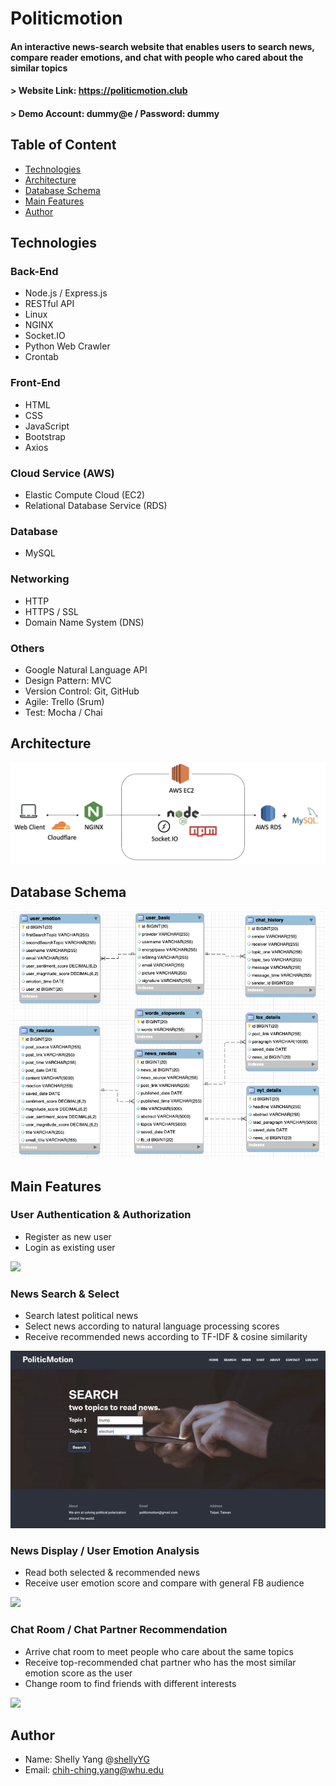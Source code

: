 # Politicmotion
#### An interactive news-search website that enables users to search news, compare reader emotions, and chat with people who cared about the similar topics
####  > Website Link: https://politicmotion.club
####  > Demo Account: dummy@e / Password: dummy


## Table of Content
- [Technologies](#Technologies)
- [Architecture](#Architecture)
- [Database Schema](#Database-Schema)
- [Main Features](#Main-Features)
- [Author](#Author)

## Technologies
### Back-End
- Node.js / Express.js
- RESTful API
- Linux
- NGINX
- Socket.IO
- Python Web Crawler
- Crontab

### Front-End
- HTML
- CSS
- JavaScript
- Bootstrap
- Axios

### Cloud Service (AWS)
- Elastic Compute Cloud (EC2)
- Relational Database Service (RDS)

### Database
- MySQL

### Networking
- HTTP
- HTTPS / SSL
- Domain Name System (DNS)

### Others
- Google Natural Language API
- Design Pattern: MVC
- Version Control: Git, GitHub
- Agile: Trello (Srum)
- Test: Mocha / Chai


## Architecture
![](https://github.com/shellyYG/public_assets/blob/main/Infrastructure.png)

## Database Schema
![](https://github.com/shellyYG/public_assets/blob/main/DB_Schema.png)

## Main Features
### User Authentication & Authorization
- Register as new user
- Login as existing user

![](https://github.com/shellyYG/public_assets/blob/main/login.gif)

### News Search & Select
- Search latest political news
- Select news according to natural language processing scores
- Receive recommended news according to TF-IDF & cosine similarity

![](https://github.com/shellyYG/public_assets/blob/main/searchNews.gif)

### News Display / User Emotion Analysis
- Read both selected & recommended news
- Receive user emotion score and compare with general FB audience

![](https://github.com/shellyYG/public_assets/blob/main/clickEmotion.gif)

### Chat Room / Chat Partner Recommendation
- Arrive chat room to meet people who care about the same topics
- Receive top-recommended chat partner who has the most similar emotion score as the user
- Change room to find friends with different interests

![](https://github.com/shellyYG/public_assets/blob/main/findChatpartner.gif)

## Author
- Name: Shelly Yang @[shellyYG](https://github.com/shellyYG)
- Email: chih-ching.yang@whu.edu